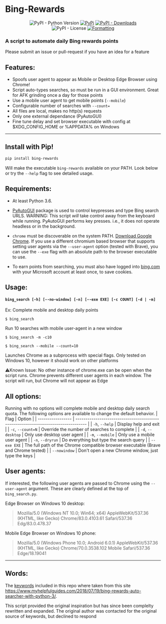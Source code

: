 # Bing-Rewards

<div align="center">
<img alt="PyPI - Python Version" src="https://img.shields.io/pypi/pyversions/bing-rewards?style=flat-square&label=Python&logo=python&logoColor=yellow">
<a href="https://pypi.org/project/bing-rewards/"> <img alt="PyPi" src="https://img.shields.io/pypi/v/bing-rewards?label=PyPI&style=flat-square&logo=pypi&logoColor=yellow"></a>
<a href="https://pypi.org/project/bing-rewards/"> <img alt="PyPI - Downloads" src="https://img.shields.io/pypi/dm/bing-rewards?style=flat-square&label=Downloads&color=orange"></a>
<br>
<img alt="PyPI - License" src="https://img.shields.io/pypi/l/bing-rewards?style=flat-square&label=License&color=blueviolet">
<a href="https://github.com/psf/black"> <img alt="Formatting" src="https://img.shields.io/badge/Code%20Style-Black-000000?style=flat-square"> </a>

</div>

### A script to automate daily Bing rewards points
Please submit an issue or pull-request if you have an idea for a feature


## **Features:**

* Spoofs user agent to appear as Mobile or Desktop Edge Browser using Chrome!
* Script auto-types searches, so must be run in a GUI environment. Great for AFK grinding once a day for those points
* Use a mobile user agent to get mobile points (`--mobile`)
* Configurable number of searches with `--count=`
* All files are local, makes no http(s) requests
* Only one external dependance (PyAutoGUI)
* Fine tune delay and set browser executable with config at $XDG_CONFIG_HOME or %APPDATA% on Windows
***

## **Install with Pip!**

```bash
pip install bing-rewards
```
Will make the executable `bing-rewards` available on your PATH.
Look below or try the `--help` flag to see detailed usage.

## **Requirements:**

- At least Python 3.6.

- [PyAutoGUI](https://github.com/asweigart/pyautogui) package is used to control keypresses and type Bing search URLS.
WARNING: This script *will* take control away from the keyboard while running. PyAutoGUI performs key presses. i.e., it does not operate headless or in the background.

- `chrome` must be discoverable on the system PATH. [Download Google Chrome](https://www.google.com/intl/en/chrome/).
If you use a different chromium based browser that supports setting user agents via the `--user-agent` option (tested with Brave), you can use the `--exe` flag with an absolute path to the browser executable to use.

- To earn points from searching, you must also have logged into [bing.com](https://www.bing.com) with your Microsoft account at least once, to save cookies.

## **Usage:**

#### `bing_search [-h] [--no-window] [-n] [--exe EXE] [-c COUNT] [-d | -m]`

Ex:
Complete mobile and desktop daily points

`$ bing_search`

Run 10 searches with mobile user-agent in a new window

`$ bing_search -m -c10`

`$ bing_search --mobile --count=10`

Launches Chrome as a subprocess with special flags. Only tested on Windows 10, however it should work on other platforms

⚠️Known Issue: No other instance of chrome.exe can be open when the script runs. Chrome prevents different user agents in each window. The script will run, but Chrome will not appear as Edge


## **All options:**

Running with no options will complete mobile and desktop daily search quota. The following options are available to change the default behavior.
| Flag              | Option                                                                              |
| ----------------- | ----------------------------------------------------------------------------------- |
| `-h`, `--help`    | Display help and exit                                                               |
| `-c`, `--count=N` | Override the number of searches to complete                                         |
| `-d`, `--desktop` | Only use desktop user agent                                                         |
| `-m`, `--mobile`  | Only use a mobile user agent                                                        |
| `-n`, `--dryrun`  | Do everything but type the search query                                             |
| `--exe EXE`       | The full path of the Chrome compatible browser executable (Brave and Chrome tested) |
| `--nowindow`      | Don't open a new Chrome window, just type the keys                                  |


## User agents:

If interested, the following user agents are passed to Chrome using the `--user-agent` argument. These are clearly defined at the top of `bing_search.py`.

Edge Browser on Windows 10 desktop:
> Mozilla/5.0 (Windows NT 10.0; Win64; x64) AppleWebKit/537.36 (KHTML, like Gecko) Chrome/83.0.4103.61 Safari/537.36 Edg/83.0.478.37

Mobile Edge Browser on Windows 10 phone:
> Mozilla/5.0 (Windows Phone 10.0; Android 6.0.1) AppleWebKit/537.36 (KHTML, like Gecko) Chrome/70.0.3538.102 Mobile Safari/537.36 Edge/18.19041
***

## Words:
The [keywords](https://www.myhelpfulguides.com/keywords.txt) included in this repo where taken from this site
https://www.myhelpfulguides.com/2018/07/19/bing-rewards-auto-searcher-with-python-3/.

This script provided the original inspiration but has since been complelty rewritten and expanded.
The original author was contacted for the original source of keywords, but declined to respond
